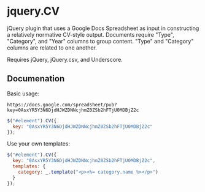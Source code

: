 # jquery.CV

jQuery plugin that uses a Google Docs Spreadsheet as input in constructing a relatively normative CV-style output. Documents require "Type", "Category", and "Year" columns to group content. "Type" and "Category" columns are related to one another.

Requires jQuery, jQuery.csv, and Underscore.

## Documenation

Basic usage:

```
https://docs.google.com/spreadsheet/pub?key=0AsxYR5Y3N6DjdHJWZDNNcjhmZ0ZSb2hFTjU0MDBjZ2c
```

```javascript
$("#element").CV({
  key: "0AsxYR5Y3N6DjdHJWZDNNcjhmZ0ZSb2hFTjU0MDBjZ2c"
});
```

Use your own templates:

```javascript
$("#element").CV({
  key: "0AsxYR5Y3N6DjdHJWZDNNcjhmZ0ZSb2hFTjU0MDBjZ2c",
  templates: {
    category: _.template("<p><%= category.name %></p>")
  }
});
```
